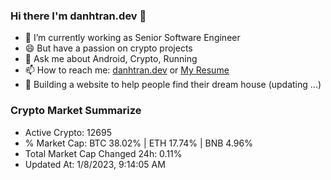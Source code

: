 ### Hi there I'm danhtran.dev 👋

- 🔭 I’m currently working as Senior Software Engineer
- 😄 But have a passion on crypto projects
- 💬 Ask me about Android, Crypto, Running 
- 📫 How to reach me: <a href="https://danhtran.dev" target="_blank">danhtran.dev</a> or <a href="Dan-Resume.pdf" target="_blank">My Resume</a>
- 🌱 Building a website to help people find their dream house (updating ...)

### Crypto Market Summarize
- Active Crypto: 12695
- % Market Cap: BTC 38.02% | ETH 17.74% | BNB 4.96%
- Total Market Cap Changed 24h: 0.11%
- Updated At: 1/8/2023, 9:14:05 AM
